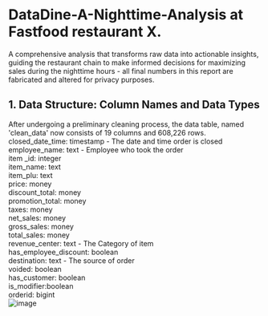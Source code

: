 # DataDine-A-Nighttime-Analysis at Fastfood restaurant X.
A comprehensive analysis that transforms raw data into actionable insights, guiding the restaurant chain to make informed decisions for maximizing sales during the nighttime hours - all final numbers in this report are fabricated and altered for privacy purposes.
## 1. Data Structure: Column Names and Data Types  
After undergoing a preliminary cleaning process, the data table, named 'clean_data' now consists of 19 columns and 608,226 rows.
closed_date_time: timestamp - The date and time order is closed  
employee_name: text - Employee who took the order  
item _id: integer  
item_name: text  
item_plu: text  
price: money  
discount_total: money  
promotion_total: money  
taxes: money  
net_sales: money  
gross_sales: money  
total_sales: money  
revenue_center: text - The Category of item  
has_employee_discount: boolean  
destination: text - The source of order  
voided: boolean  
has_customer: boolean  
is_modifier:boolean  
orderid: bigint  
![image](https://github.com/jngooev/DataDine-A-Nighttime-Analysis/assets/131409825/02aa0c2b-1b8a-4e2c-9f00-e179fcb36c2f)

